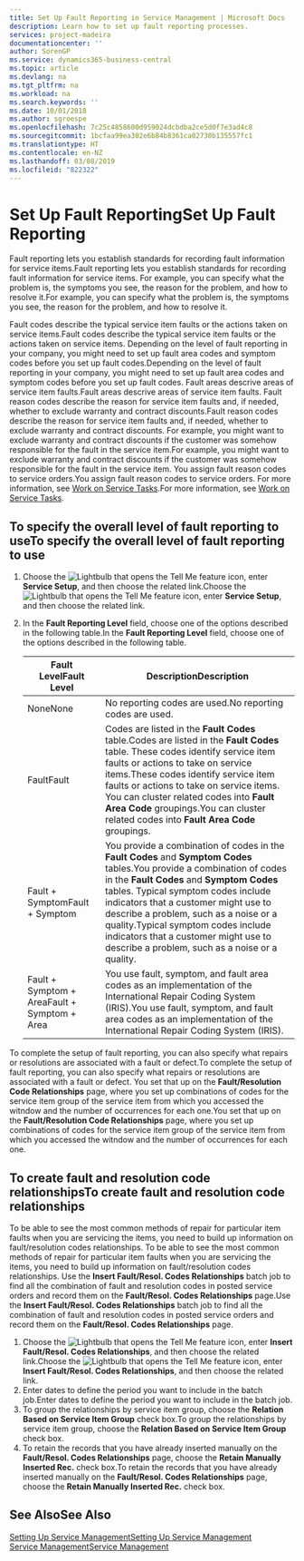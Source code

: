 ```yaml
---
title: Set Up Fault Reporting in Service Management | Microsoft Docs
description: Learn how to set up fault reporting processes.
services: project-madeira
documentationcenter: ''
author: SorenGP
ms.service: dynamics365-business-central
ms.topic: article
ms.devlang: na
ms.tgt_pltfrm: na
ms.workload: na
ms.search.keywords: ''
ms.date: 10/01/2018
ms.author: sgroespe
ms.openlocfilehash: 7c25c4858600d959024dcbdba2ce5d0f7e3ad4c8
ms.sourcegitcommit: 1bcfaa99ea302e6b84b8361ca02730b135557fc1
ms.translationtype: HT
ms.contentlocale: en-NZ
ms.lasthandoff: 03/08/2019
ms.locfileid: "822322"
---
```

# <a name="set-up-fault-reporting"></a><span data-ttu-id="1005b-103">Set Up Fault Reporting</span><span class="sxs-lookup"><span data-stu-id="1005b-103">Set Up Fault Reporting</span></span>
<span data-ttu-id="1005b-104">Fault reporting lets you establish standards for recording fault information for service items.</span><span class="sxs-lookup"><span data-stu-id="1005b-104">Fault reporting lets you establish standards for recording fault information for service items.</span></span> <span data-ttu-id="1005b-105">For example, you can specify what the problem is, the symptoms you see, the reason for the problem, and how to resolve it.</span><span class="sxs-lookup"><span data-stu-id="1005b-105">For example, you can specify what the problem is, the symptoms you see, the reason for the problem, and how to resolve it.</span></span>  

<span data-ttu-id="1005b-106">Fault codes describe the typical service item faults or the actions taken on service items.</span><span class="sxs-lookup"><span data-stu-id="1005b-106">Fault codes describe the typical service item faults or the actions taken on service items.</span></span> <span data-ttu-id="1005b-107">Depending on the level of fault reporting in your company, you might need to set up fault area codes and symptom codes before you set up fault codes.</span><span class="sxs-lookup"><span data-stu-id="1005b-107">Depending on the level of fault reporting in your company, you might need to set up fault area codes and symptom codes before you set up fault codes.</span></span> <span data-ttu-id="1005b-108">Fault areas descrive areas of service item faults.</span><span class="sxs-lookup"><span data-stu-id="1005b-108">Fault areas descrive areas of service item faults.</span></span> <span data-ttu-id="1005b-109">Fault reason codes describe the reason for service item faults and, if needed, whether to exclude warranty and contract discounts.</span><span class="sxs-lookup"><span data-stu-id="1005b-109">Fault reason codes describe the reason for service item faults and, if needed, whether to exclude warranty and contract discounts.</span></span> <span data-ttu-id="1005b-110">For example, you might want to exclude warranty and contract discounts if the customer was somehow responsible for the fault in the service item.</span><span class="sxs-lookup"><span data-stu-id="1005b-110">For example, you might want to exclude warranty and contract discounts if the customer was somehow responsible for the fault in the service item.</span></span> <span data-ttu-id="1005b-111">You assign fault reason codes to service orders.</span><span class="sxs-lookup"><span data-stu-id="1005b-111">You assign fault reason codes to service orders.</span></span> <span data-ttu-id="1005b-112">For more information, see [Work on Service Tasks](service-how-to-work-on-service-tasks.md).</span><span class="sxs-lookup"><span data-stu-id="1005b-112">For more information, see [Work on Service Tasks](service-how-to-work-on-service-tasks.md).</span></span>  

## <a name="to-specify-the-overall-level-of-fault-reporting-to-use"></a><span data-ttu-id="1005b-113">To specify the overall level of fault reporting to use</span><span class="sxs-lookup"><span data-stu-id="1005b-113">To specify the overall level of fault reporting to use</span></span>
1. <span data-ttu-id="1005b-114">Choose the ![Lightbulb that opens the Tell Me feature](media/ui-search/search_small.png "Tell me what you want to do") icon, enter **Service Setup**, and then choose the related link.</span><span class="sxs-lookup"><span data-stu-id="1005b-114">Choose the ![Lightbulb that opens the Tell Me feature](media/ui-search/search_small.png "Tell me what you want to do") icon, enter **Service Setup**, and then choose the related link.</span></span>
2. <span data-ttu-id="1005b-115">In the **Fault Reporting Level** field, choose one of the options described in the following table.</span><span class="sxs-lookup"><span data-stu-id="1005b-115">In the **Fault Reporting Level** field, choose one of the options described in the following table.</span></span>  

    |<span data-ttu-id="1005b-116">**Fault Level**</span><span class="sxs-lookup"><span data-stu-id="1005b-116">**Fault Level**</span></span>|<span data-ttu-id="1005b-117">**Description**</span><span class="sxs-lookup"><span data-stu-id="1005b-117">**Description**</span></span>|  
    |------------|-------------|  
    |<span data-ttu-id="1005b-118">None</span><span class="sxs-lookup"><span data-stu-id="1005b-118">None</span></span> | <span data-ttu-id="1005b-119">No reporting codes are used.</span><span class="sxs-lookup"><span data-stu-id="1005b-119">No reporting codes are used.</span></span>|  
    |<span data-ttu-id="1005b-120">Fault</span><span class="sxs-lookup"><span data-stu-id="1005b-120">Fault</span></span> | <span data-ttu-id="1005b-121">Codes are listed in the **Fault Codes** table.</span><span class="sxs-lookup"><span data-stu-id="1005b-121">Codes are listed in the **Fault Codes** table.</span></span> <span data-ttu-id="1005b-122">These codes identify service item faults or actions to take on service items.</span><span class="sxs-lookup"><span data-stu-id="1005b-122">These codes identify service item faults or actions to take on service items.</span></span> <span data-ttu-id="1005b-123">You can cluster related codes into **Fault Area Code** groupings.</span><span class="sxs-lookup"><span data-stu-id="1005b-123">You can cluster related codes into **Fault Area Code** groupings.</span></span>|  
    |<span data-ttu-id="1005b-124">Fault + Symptom</span><span class="sxs-lookup"><span data-stu-id="1005b-124">Fault + Symptom</span></span> | <span data-ttu-id="1005b-125">You provide a combination of codes in the **Fault Codes** and **Symptom Codes** tables.</span><span class="sxs-lookup"><span data-stu-id="1005b-125">You provide a combination of codes in the **Fault Codes** and **Symptom Codes** tables.</span></span> <span data-ttu-id="1005b-126">Typical symptom codes include indicators that a customer might use to describe a problem, such as a noise or a quality.</span><span class="sxs-lookup"><span data-stu-id="1005b-126">Typical symptom codes include indicators that a customer might use to describe a problem, such as a noise or a quality.</span></span>|  
    |<span data-ttu-id="1005b-127">Fault + Symptom + Area</span><span class="sxs-lookup"><span data-stu-id="1005b-127">Fault + Symptom + Area</span></span> | <span data-ttu-id="1005b-128">You use fault, symptom, and fault area codes as an implementation of the International Repair Coding System (IRIS).</span><span class="sxs-lookup"><span data-stu-id="1005b-128">You use fault, symptom, and fault area codes as an implementation of the International Repair Coding System (IRIS).</span></span>|  

<span data-ttu-id="1005b-129">To complete the setup of fault reporting, you can also specify what repairs or resolutions are associated with a fault or defect.</span><span class="sxs-lookup"><span data-stu-id="1005b-129">To complete the setup of fault reporting, you can also specify what repairs or resolutions are associated with a fault or defect.</span></span> <span data-ttu-id="1005b-130">You set that up on the **Fault/Resolution Code Relationships** page, where you set up combinations of codes for the service item group of the service item from which you accessed the witndow and the number of occurrences for each one.</span><span class="sxs-lookup"><span data-stu-id="1005b-130">You set that up on the **Fault/Resolution Code Relationships** page, where you set up combinations of codes for the service item group of the service item from which you accessed the witndow and the number of occurrences for each one.</span></span>

## <a name="to-create-fault-and-resolution-code-relationships"></a><span data-ttu-id="1005b-131">To create fault and resolution code relationships</span><span class="sxs-lookup"><span data-stu-id="1005b-131">To create fault and resolution code relationships</span></span>
<span data-ttu-id="1005b-132"><!--this needs to go in a working with topic--> To be able to see the most common methods of repair for particular item faults when you are servicing the items, you need to build up information on fault/resolution codes relationships.</span><span class="sxs-lookup"><span data-stu-id="1005b-132"><!--this needs to go in a working with topic--> To be able to see the most common methods of repair for particular item faults when you are servicing the items, you need to build up information on fault/resolution codes relationships.</span></span> <span data-ttu-id="1005b-133">Use the **Insert Fault/Resol. Codes Relationships** batch job to find all the combination of fault and resolution codes in posted service orders and record them on the **Fault/Resol. Codes Relationships** page.</span><span class="sxs-lookup"><span data-stu-id="1005b-133">Use the **Insert Fault/Resol. Codes Relationships** batch job to find all the combination of fault and resolution codes in posted service orders and record them on the **Fault/Resol. Codes Relationships** page.</span></span>

1. <span data-ttu-id="1005b-134">Choose the ![Lightbulb that opens the Tell Me feature](media/ui-search/search_small.png "Tell me what you want to do") icon, enter **Insert Fault/Resol. Codes Relationships**, and then choose the related link.</span><span class="sxs-lookup"><span data-stu-id="1005b-134">Choose the ![Lightbulb that opens the Tell Me feature](media/ui-search/search_small.png "Tell me what you want to do") icon, enter **Insert Fault/Resol. Codes Relationships**, and then choose the related link.</span></span>  
2. <span data-ttu-id="1005b-135">Enter dates to define the period you want to include in the batch job.</span><span class="sxs-lookup"><span data-stu-id="1005b-135">Enter dates to define the period you want to include in the batch job.</span></span>  
3. <span data-ttu-id="1005b-136">To group the relationships by service item group, choose the **Relation Based on Service Item Group** check box.</span><span class="sxs-lookup"><span data-stu-id="1005b-136">To group the relationships by service item group, choose the **Relation Based on Service Item Group** check box.</span></span>  
4. <span data-ttu-id="1005b-137">To retain the records that you have already inserted manually on the **Fault/Resol. Codes Relationships** page, choose the **Retain Manually Inserted Rec.** check box.</span><span class="sxs-lookup"><span data-stu-id="1005b-137">To retain the records that you have already inserted manually on the **Fault/Resol. Codes Relationships** page, choose the **Retain Manually Inserted Rec.** check box.</span></span>  

## <a name="see-also"></a><span data-ttu-id="1005b-138">See Also</span><span class="sxs-lookup"><span data-stu-id="1005b-138">See Also</span></span>
[<span data-ttu-id="1005b-139">Setting Up Service Management</span><span class="sxs-lookup"><span data-stu-id="1005b-139">Setting Up Service Management</span></span>](service-setup-service.md)  
[<span data-ttu-id="1005b-140">Service Management</span><span class="sxs-lookup"><span data-stu-id="1005b-140">Service Management</span></span>](service-service.md)  
